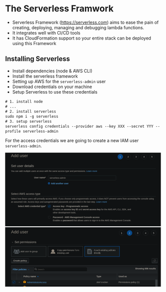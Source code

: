 # The Serverless Framwork

- Serverless Framework (https://serverless.com) aims to ease the pain of creating, deploying, managing and debugging lambda functions.
- It integrates well with CI/CD tools
- It has CloudFormation support so your entire stack can be deployed using this Framework

## Installing Serverless

- Install dependencies (node & AWS CLI)
- Install the serverless framework
- Setting up AWS for the `serverless-admin` user
- Download credentials on your machine
- Setup Serverless to use these credentials

```
# 1. install node
# ...
# 2. install serverless
sudo npm i -g serverless
# 3. setup serverless
serverless config credentials --provider aws --key XXX --secret YYY --profile serverless-admin
```

For the access credentials we are going to create a new IAM user `serverless-admin`.

![](img/2021-10-12-13-25-31.png)
![](img/2021-10-12-13-26-13.png)